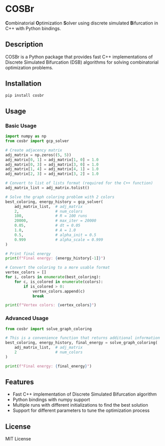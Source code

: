 # COSBr

**C**ombinatorial **O**ptimization **S**olver using discrete simulated **B**ifurcation in C++ with Python bindings.

## Description

COSBr is a Python package that provides fast C++ implementations of Discrete Simulated Bifurcation (DSB) algorithms for solving combinatorial optimization problems.

## Installation

```bash
pip install cosbr
```

## Usage

### Basic Usage

```python
import numpy as np
from cosbr import gcp_solver

# Create adjacency matrix
adj_matrix = np.zeros((5, 5))
adj_matrix[0, 1] = adj_matrix[1, 0] = 1.0
adj_matrix[0, 3] = adj_matrix[3, 0] = 1.0
adj_matrix[1, 4] = adj_matrix[4, 1] = 1.0
adj_matrix[2, 3] = adj_matrix[3, 2] = 1.0

# Convert to list of lists format (required for the C++ function)
adj_matrix_list = adj_matrix.tolist()

# Solve the graph coloring problem with 2 colors
best_coloring, energy_history = gcp_solver(
    adj_matrix_list,  # adj_matrix
    2,                # num_colors
    100,              # R = 100 runs
    20000,            # max_iter = 20000
    0.05,             # dt = 0.05
    1.0,              # A = 1.0
    0.5,              # alpha_init = 0.5
    0.999             # alpha_scale = 0.999
)

# Print final energy
print(f"Final energy: {energy_history[-1]}")

# Convert the coloring to a more usable format
vertex_colors = []
for i, colors in enumerate(best_coloring):
    for c, is_colored in enumerate(colors):
        if is_colored > 0:
            vertex_colors.append(c)
            break

print(f"Vertex colors: {vertex_colors}")
```

### Advanced Usage

```python
from cosbr import solve_graph_coloring

# This is a convenience function that returns additional information
best_coloring, energy_history, final_energy = solve_graph_coloring(
    adj_matrix_list,  # adj_matrix
    2                 # num_colors
)

print(f"Final energy: {final_energy}")
```

## Features

* Fast C++ implementation of Discrete Simulated Bifurcation algorithm
* Python bindings with numpy support
* Multiple runs with different initializations to find the best solution
* Support for different parameters to tune the optimization process

## License

MIT License
